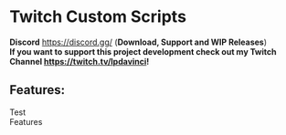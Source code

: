 # Twitch Custom Scripts

**Discord** https://discord.gg/ (**Download, Support and WIP Releases**)  
**If you want to support this project development check out my Twitch Channel https://twitch.tv/lpdavinci!**  


## Features:  
Test  
Features  